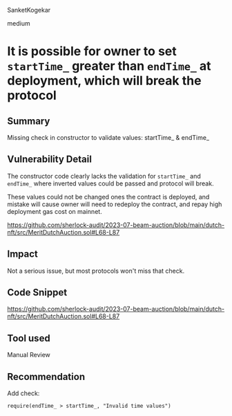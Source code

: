 SanketKogekar

medium

# It is possible for owner to set `startTime_` greater than `endTime_` at deployment, which will break the protocol

## Summary
Missing check in constructor to validate values: startTime_ & endTime_

## Vulnerability Detail

The constructor code clearly lacks the validation for `startTime_` and `endTime_` where inverted values could be passed and protocol will break. 

These values could not be changed ones the contract is deployed, and mistake will cause owner will need to redeploy the contract, and repay high deployment gas cost on mainnet.

https://github.com/sherlock-audit/2023-07-beam-auction/blob/main/dutch-nft/src/MeritDutchAuction.sol#L68-L87

## Impact

Not a serious issue, but most protocols won't miss that check.

## Code Snippet

https://github.com/sherlock-audit/2023-07-beam-auction/blob/main/dutch-nft/src/MeritDutchAuction.sol#L68-L87

## Tool used

Manual Review

## Recommendation

Add check:

```solidity
require(endTime_ > startTime_, "Invalid time values")
```

